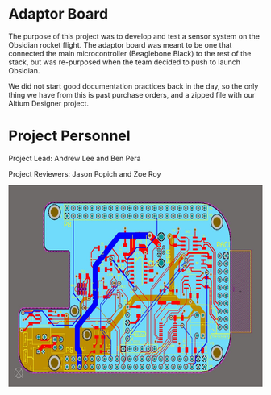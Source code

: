 # Adaptor Board

The purpose of this project was to develop and test a sensor system on the Obsidian rocket flight. The adaptor board was meant to be one that connected the main microcontroller (Beaglebone Black) to the rest of the stack, but was re-purposed when the team decided to push to launch Obsidian.

We did not start good documentation practices back in the day, so the only thing we have from this is past purchase orders, and a zipped file with our Altium Designer project.

# Project Personnel

Project Lead: Andrew Lee and Ben Pera

Project Reviewers: Jason Popich and Zoe Roy

<img src="images/adaptorboardpicture.JPG" width="650" height="400">